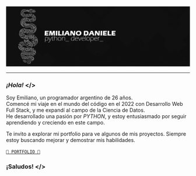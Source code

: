 <p align=center><img src=./GIT-HEADER.png><p><hr>

### ***¡Hola!*** </>
Soy Emiliano, un programador argentino de 26 años.<br>
Comencé mi viaje en el mundo del código en el 2022 con Desarrollo Web Full Stack, y me expandí al campo de la Ciencia de Datos.<br>
He desarrollado una pasión por *PYTHON*, y estoy entusiasmado por seguir aprendiendo y creciendo en este campo.<br>

Te invito a explorar mi portfolio para ve algunos de mis proyectos. Siempre estoy buscando mejorar y demostrar mis habilidades.<br>

[`🦝 PORTFOLIO 🦝`](https://emiliand98.netlify.app/)

### **¡Saludos!** </>